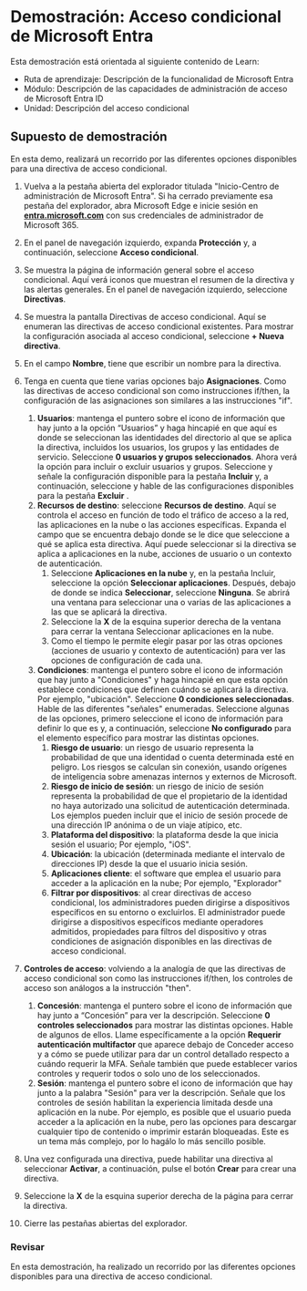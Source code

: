 <!---
---
Demostración: Título: Ruta de aprendizaje/Módulo/Unidad "Acceso condicional de Azure AD": "Ruta de aprendizaje: Descripción de las funcionalidades de Microsoft Entra; Módulo 3: Descripción de las funcionalidades de administración de acceso de Microsoft Entra ID; Unidad 2: Descripción del acceso condicional"
---
--->

# Demostración: Acceso condicional de Microsoft Entra

Esta demostración está orientada al siguiente contenido de Learn:

- Ruta de aprendizaje: Descripción de la funcionalidad de Microsoft Entra
- Módulo: Descripción de las capacidades de administración de acceso de Microsoft Entra ID
- Unidad: Descripción del acceso condicional

## Supuesto de demostración

En esta demo, realizará un recorrido por las diferentes opciones disponibles para una directiva de acceso condicional.

1. Vuelva a la pestaña abierta del explorador titulada "Inicio-Centro de administración de Microsoft Entra".  Si ha cerrado previamente esa pestaña del explorador, abra Microsoft Edge e inicie sesión en **[entra.microsoft.com](https://entra.microsoft.com)** con sus credenciales de administrador de Microsoft 365.

1. En el panel de navegación izquierdo, expanda **Protección** y, a continuación, seleccione **Acceso condicional**.

1. Se muestra la página de información general sobre el acceso condicional.  Aquí verá iconos que muestran el resumen de la directiva y las alertas generales.  En el panel de navegación izquierdo, seleccione **Directivas**.

1. Se muestra la pantalla Directivas de acceso condicional. Aquí se enumeran las directivas de acceso condicional existentes. Para mostrar la configuración asociada al acceso condicional, seleccione **+ Nueva directiva**.

1. En el campo **Nombre**, tiene que escribir un nombre para la directiva.

1. Tenga en cuenta que tiene varias opciones bajo **Asignaciones**.  Como las directivas de acceso condicional son como instrucciones if/then, la configuración de las asignaciones son similares a las instrucciones "if".
    1. **Usuarios**: mantenga el puntero sobre el icono de información que hay junto a la opción “Usuarios” y haga hincapié en que aquí es donde se seleccionan las identidades del directorio al que se aplica la directiva, incluidos los usuarios, los grupos y las entidades de servicio. Seleccione **0 usuarios y grupos seleccionados**.  Ahora verá la opción para incluir o excluir usuarios y grupos. Seleccione y señale la configuración disponible para la pestaña **Incluir** y, a continuación, seleccione y hable de las configuraciones disponibles para la pestaña **Excluir** .
    1. **Recursos de destino**: seleccione **Recursos de destino**.  Aquí se controla el acceso en función de todo el tráfico de acceso a la red, las aplicaciones en la nube o las acciones específicas.  Expanda el campo que se encuentra debajo donde se le dice que seleccione a qué se aplica esta directiva.  Aquí puede seleccionar si la directiva se aplica a aplicaciones en la nube, acciones de usuario o un contexto de autenticación.  
        1. Seleccione **Aplicaciones en la nube** y, en la pestaña Incluir, seleccione la opción **Seleccionar aplicaciones**. Después, debajo de donde se indica **Seleccionar**, seleccione **Ninguna**. Se abrirá una ventana para seleccionar una o varias de las aplicaciones a las que se aplicará la directiva.
        1. Seleccione la **X** de la esquina superior derecha de la ventana para cerrar la ventana Seleccionar aplicaciones en la nube.
        1. Como el tiempo le permite elegir pasar por las otras opciones (acciones de usuario y contexto de autenticación) para ver las opciones de configuración de cada una.
    1. **Condiciones**: mantenga el puntero sobre el icono de información que hay junto a "Condiciones" y haga hincapié en que esta opción establece condiciones que definen cuándo se aplicará la directiva. Por ejemplo, "ubicación". Seleccione **0 condiciones seleccionadas**. Hable de las diferentes "señales" enumeradas.   Seleccione algunas de las opciones, primero seleccione el icono de información para definir lo que es y, a continuación, seleccione **No configurado** para el elemento específico para mostrar las distintas opciones.
        1. **Riesgo de usuario**: un riesgo de usuario representa la probabilidad de que una identidad o cuenta determinada esté en peligro. Los riesgos se calculan sin conexión, usando orígenes de inteligencia sobre amenazas internos y externos de Microsoft.
        1. **Riesgo de inicio de sesión**: un riesgo de inicio de sesión representa la probabilidad de que el propietario de la identidad no haya autorizado una solicitud de autenticación determinada. Los ejemplos pueden incluir que el inicio de sesión procede de una dirección IP anónima o de un viaje atípico, etc.
        1. **Plataforma del dispositivo**: la plataforma desde la que inicia sesión el usuario; Por ejemplo, "iOS".
        1. **Ubicación**: la ubicación (determinada mediante el intervalo de direcciones IP) desde la que el usuario inicia sesión.
        1. **Aplicaciones cliente**: el software que emplea el usuario para acceder a la aplicación en la nube; Por ejemplo, "Explorador"
        1. **Filtrar por dispositivos**: al crear directivas de acceso condicional, los administradores pueden dirigirse a dispositivos específicos en su entorno o excluirlos. El administrador puede dirigirse a dispositivos específicos mediante operadores admitidos, propiedades para filtros del dispositivo y otras condiciones de asignación disponibles en las directivas de acceso condicional.

1. **Controles de acceso**: volviendo a la analogía de que las directivas de acceso condicional son como las instrucciones if/then, los controles de acceso son análogos a la instrucción "then".
    1. **Concesión**: mantenga el puntero sobre el icono de información que hay junto a “Concesión” para ver la descripción.  Seleccione **0 controles seleccionados** para mostrar las distintas opciones.  Hable de algunos de ellos.  Llame específicamente a la opción **Requerir autenticación multifactor** que aparece debajo de Conceder acceso y a cómo se puede utilizar para dar un control detallado respecto a cuándo requerir la MFA.   Señale también que puede establecer varios controles y requerir todos o solo uno de los seleccionados.
    1. **Sesión**: mantenga el puntero sobre el icono de información que hay junto a la palabra "Sesión" para ver la descripción.  Señale que los controles de sesión habilitan la experiencia limitada desde una aplicación en la nube.  Por ejemplo, es posible que el usuario pueda acceder a la aplicación en la nube, pero las opciones para descargar cualquier tipo de contenido o imprimir estarán bloqueadas.  Este es un tema más complejo, por lo hagálo lo más sencillo posible.

1. Una vez configurada una directiva, puede habilitar una directiva al seleccionar **Activar**, a continuación, pulse el botón **Crear** para crear una directiva.

1. Seleccione la **X** de la esquina superior derecha de la página para cerrar la directiva.

1. Cierre las pestañas abiertas del explorador.

### Revisar

En esta demostración, ha realizado un recorrido por las diferentes opciones disponibles para una directiva de acceso condicional.
